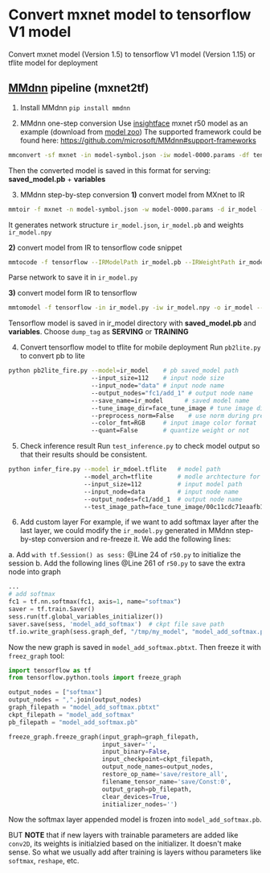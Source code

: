 # Convert mxnet model to tensorflow V1 model
Convert mxnet model (Version 1.5) to tensorflow V1 model (Version 1.15) or tflite model for deployment 

## [MMdnn](https://github.com/microsoft/MMdnn) pipeline (mxnet2tf)
1. Install MMdnn
`pip install mmdnn`

2. MMdnn one-step conversion
Use [insightface](https://github.com/deepinsight/insightface) mxnet r50 model as an example (download from [model zoo](https://github.com/deepinsight/insightface/wiki/Model-Zoo))
The supported framework could be found here: https://github.com/microsoft/MMdnn#support-frameworks

```bash
mmconvert -sf mxnet -in model-symbol.json -iw model-0000.params -df tensorflow -om model.pb --inputShape 3,112,112
```
Then the converted model is saved in this format for serving: **saved_model.pb** + **variables** 

3. MMdnn step-by-step conversion
**1)** convert model from MXnet to IR
```bash
mmtoir -f mxnet -n model-symbol.json -w model-0000.params -d ir_model --inputShape 3,112,112
```
It generates network structure `ir_model.json`, `ir_model.pb` and weights `ir_model.npy`

**2)** convert model from IR to tensorflow code snippet 
```bash
mmtocode -f tensorflow --IRModelPath ir_model.pb --IRWeightPath ir_model.npy --dstModelPath ir_model.py
```
Parse network to save it in `ir_model.py`

**3)** convert model form IR to tensorflow 
```bash
mmtomodel -f tensorflow -in ir_model.py -iw ir_model.npy -o ir_model --dump_tag SERVING
```
Tensorflow model is saved in ir_model directory with **saved_model.pb** and **variables**. Choose `dump_tag` as **SERVING** or **TRAINING**

4. Convert tensorflow model to tflite for mobile deployment
Run `pb2lite.py` to convert pb to lite
```bash
python pb2lite_fire.py --model=ir_model    # pb saved_model path
                       --input_size=112    # input node size
                       --input_node="data" # input node name 
                       --output_nodes="fc1/add_1" # output node name 
                       --save_name=ir_model      # saved model name 
                       --tune_image_dir=face_tune_image # tune image directory path
                       --preprocess_norm=False    # use norm during preprocessing or not
                       --color_fmt=RGB     # input image color format
                       --quant=False       # quantize weight or not  
```

5. Check inference result
Run `test_inference.py` to check model output so that their results should be consistent.
```bash
python infer_fire.py --model ir_mdoel.tflite   # model path
                     --model_arch=tflite       # modle archtecture for inference 
                     --input_size=112          # input model path 
                     --input_node=data         # input node name 
                     --output_nodes=fc1/add_1  # output node name 
                     --test_image_path=face_tune_image/00c11cdc71eaafb14fef53f032bf3ae7.jpg # test image path
```
6. Add custom layer
For example, if we want to add softmax layer after the last layer, we could modify the `ir_model.py` generated in MMdnn step-by-step conversion and re-freeze it. We add the following lines:

a. Add `with tf.Session() as sess:` @Line 24 of `r50.py` to initialize the session
b. Add the following lines @Line 261 of `r50.py` to save the extra node into graph
```python
...
# add softmax
fc1 = tf.nn.softmax(fc1, axis=1, name="softmax")
saver = tf.train.Saver()
sess.run(tf.global_variables_initializer())
saver.save(sess, 'model_add_softmax')  # ckpt file save path
tf.io.write_graph(sess.graph_def, "/tmp/my_model", "model_add_softmax.pbtxt", as_text=True)  # new graph model name
```
Now the new graph is saved in `model_add_softmax.pbtxt`. Then freeze it with `freez_graph` tool:

```python
import tensorflow as tf
from tensorflow.python.tools import freeze_graph

output_nodes = ["softmax"]
output_nodes = ",".join(output_nodes)
graph_filepath = "model_add_softmax.pbtxt"
ckpt_filepath = "model_add_softmax"
pb_filepath = "model_add_softmax.pb"

freeze_graph.freeze_graph(input_graph=graph_filepath, 
                          input_saver='', 
                          input_binary=False, 
                          input_checkpoint=ckpt_filepath, 
                          output_node_names=output_nodes, 
                          restore_op_name='save/restore_all', 
                          filename_tensor_name='save/Const:0', 
                          output_graph=pb_filepath, 
                          clear_devices=True, 
                          initializer_nodes='')
```
Now the softmax layer appended model is frozen into `model_add_softmax.pb`.

BUT **NOTE** that if new layers with trainable parameters are added like `conv2D`, its weights is initialzied based on the initializer. It doesn't make sense. So what we usually add after training is layers withou parameters like `softmax`, `reshape`, etc.
